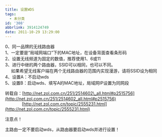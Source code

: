 ```yaml
---
title: 设置WDS
tags:
  - 未分类
id: '308'
abbrlink: 3914124749
date: 2011-10-29 13:29:00
---
```


0、同一品牌的无线路由器  
1、一定要是“局域网端口”下的MAC地址，在设备背面查看条形码  
2、设置无线频道为固定的数值，推荐使用1、6或11  
3、进行中继的两个路由器，SSID可以相同，也可以不同。  
     如果希望无线客户端在两个无线路由器的范围内实现漫游，请将SSID设为相同  
4、设置A：不启动wds  
5、设置B：启动wds、填写A的MAC地址，局域网IP设置为同网段  
  
转载自：[http://net.zol.com.cn/251/2514602\_all.html#p2515756](http://net.zol.com.cn/251/2514602_all.html#p2515756)  
              [http://net.zol.com.cn/topic/2555231.html](http://net.zol.com.cn/topic/2555231.html)  

  

注意点！

主路由一定不要启动wds，从路由器要启动wds并进行设置！